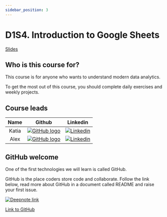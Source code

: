 ```yaml
---
sidebar_position: 3
---
```


# D1S4. Introduction to Google Sheets

[Slides](https://hackmd.io/@alexcasper/HkluShg2Y#/1/0/0)

## Who is this course for?

This course is for anyone who wants to understand modern data analytics.

To get the most out of this course, you should complete daily exercises and weekly projects.

## Course leads

| Name |                                                       Github                                                                                                      |                                   Linkedin                                    |
| :------: | :----------------------------------------------------------------------------------------------: | :--------------------------------------------------------------------------: |
|   Katia |   [![GitHub logo](https://cdn4.iconfinder.com/data/icons/iconsimple-logotypes/512/github-16.png)](https://github.com/missKatiaPunter)   |   [![Linkedin](https://www.linkedin.com/favicon.ico)](https://www.linkedin.com/in/katia-punter-6313ba177/)  |                                                                              |
| Alex | [![GitHub logo](https://cdn4.iconfinder.com/data/icons/iconsimple-logotypes/512/github-16.png)](https://github.com/alexcasper)  | [![Linkedin](https://www.linkedin.com/favicon.ico)](https://www.linkedin.com/in/alexcaspercline/)  |

## GitHub welcome

One of the first technologies we will learn is called GitHub.

GitHub is the place coders store code and collaborate. Follow the link below, read more about GitHub in a document called README and raise your first issue.

[<img
    src="/img/icons/github-logo.svg"
    alt="Deepnote link"
/>](https://github.com/EDGENortheastern/welcome-feb-22/blob/main/README.md)

[Link to GitHub](https://github.com/EDGENortheastern/welcome-feb-22/blob/main/README.md)